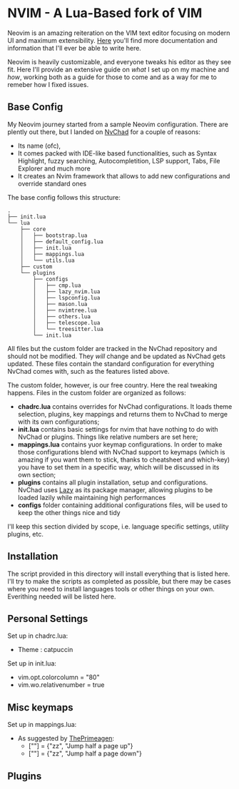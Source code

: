 # NVIM - A Lua-Based fork of VIM

Neovim is an amazing reiteration on the VIM text editor focusing on modern UI 
and maximum extensibility. [Here](https://github.com/neovim/neovim) you'll find more documentation 
and information that I'll ever be able to write here.

Neovim is heavily customizable, and everyone tweaks his editor as they see fit.
Here I'll provide an extensive guide on *what* I set up on my machine and *how*, 
working both as a guide for those to come and as a way for me to remeber how I 
fixed issues.

## Base Config
My Neovim journey started from a sample Neovim configuration. There are plently 
out there, but I landed on [NvChad](https://nvchad.com/) for a couple of reasons:
- Its name (ofc),
- It comes packed with IDE-like based functionalities, such as Syntax Highlight, 
fuzzy searching, Autocompletition, LSP support, Tabs, File Explorer and much more
- It creates an Nvim framework that allows to add new configurations and override 
standard ones

The base config follows this structure:
```
.
├── init.lua
└── lua
    ├── core
    │   ├── bootstrap.lua
    │   ├── default_config.lua
    │   ├── init.lua
    │   ├── mappings.lua
    │   └── utils.lua
    ├── custom
    └── plugins
        ├── configs
        │   ├── cmp.lua
        │   ├── lazy_nvim.lua
        │   ├── lspconfig.lua
        │   ├── mason.lua
        │   ├── nvimtree.lua
        │   ├── others.lua
        │   ├── telescope.lua
        │   └── treesitter.lua
        └── init.lua
```

All files but the custom folder are tracked in the NvChad repository and should
not be modified. They *will* change and be updated as NvChad gets updated. These
files contain the standard configuration for everything NvChad comes with, such
as the features listed above.

The custom folder, however, is our free country. Here the real tweaking happens.
Files in the custom folder are organized as follows:
- **chadrc.lua** contains overrides for NvChad configurations. It loads theme 
selection, plugins, key mappings and returns them to NvChad to merge with its 
own configurations;
- **init.lua** contains basic settings for nvim that have nothing to do with 
NvChad or plugins. Things like relative numbers are set here;
- **mappings.lua** contains yuor keymap configurations. In order to make those 
configurations blend with NvChad support to keymaps (which is amazing if you 
want them to stick, thanks to cheatsheet and which-key) you have to set them in 
a specific way, which will be discussed in its own section;
- **plugins** contains all plugin installation, setup and configurations. NvChad 
uses [Lazy](https://github.com/folke/lazy.nvim) as its package manager, allowing
plugins to be loaded lazily while maintaining high performances
- **configs** folder containing additional configurations files, will be used to 
keep the other things nice and tidy

I'll keep this section divided by scope, i.e. language specific settings, utility
plugins, etc.

## Installation
The script provided in this directory will install everything that is listed here.
I'll try to make the scripts as completed as possible, but there may be cases where
you need to install languages tools or other things on your own. 
Everithing needed will be listed here.

## Personal Settings 
Set up in chadrc.lua:
- Theme : catpuccin

Set up in init.lua:
- vim.opt.colorcolumn = "80" 
- vim.wo.relativenumber = true

## Misc keymaps 
Set up in mappings.lua:
- As suggested by [ThePrimeagen](https://youtube.com/@ThePrimeagen): 
    - ["<C-u>"] = {"<C-u>zz", "Jump half a page up"} 
    - ["<C-d>"] = {"<C-d>zz", "Jump half a page down"}

## Plugins 

